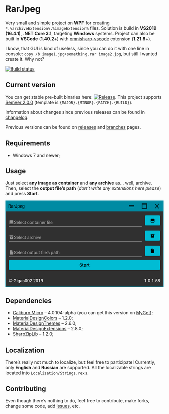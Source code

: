 # RarJpeg

Very small and simple project on **WPF** for creating `*.%archiveExtension%.%imageExtension%` files. Solution is build in **VS2019 (16.4.1)**, **.NET Core 3.1**, targeting **Windows** systems. Project can also be built in **VSCode** (**1.40.2**+) with [omnisharp-vscode](https://github.com/OmniSharp/omnisharp-vscode) extension (**1.21.8**+).

I know, that GUI is kind of useless, since you can do it with one line in console: `copy /b image1.jpg+something.rar image2.jpg`, but still I wanted create it. Why not?

[![Build status](https://ci.appveyor.com/api/projects/status/7wvh1l5kv3bi9iae?svg=true)](https://ci.appveyor.com/project/Gigas002/rarjpeg)

## Current version

You can get stable pre-built binaries here: [![Release](https://img.shields.io/github/release/Gigas002/RarJpeg.svg)](https://github.com/Gigas002/RarJpeg/releases/latest). This project supports [SemVer 2.0.0](https://semver.org/) (template is `{MAJOR}.{MINOR}.{PATCH}.{BUILD}`).

Information about changes since previous releases can be found in [changelog](https://github.com/Gigas002/RarJpeg/blob/master/CHANGELOG.md).

Previous versions can be found on [releases](https://github.com/Gigas002/RarJpeg/releases) and [branches](https://github.com/Gigas002/RarJpeg/branches) pages.

## Requirements

- Windows 7 and newer;

## Usage

Just select **any image as container** and **any archive** as… well, archive. Then, select the **output file’s path** (*don’t write any extensions here please*) and press **Start**.

![Main page](Screenshots/MainPage.png)

## Dependencies

- [Caliburn.Micro](<https://www.nuget.org/packages/Caliburn.Micro>) – 4.0.104-alpha (you can get this version on [MyGet](https://www.myget.org/feed/caliburn-micro-builds/package/nuget/Caliburn.Micro));
- [MaterialDesignColors](<https://www.nuget.org/packages/MaterialDesignColors>) – 1.2.0;
- [MaterialDesignThemes](<https://www.nuget.org/packages/MaterialDesignThemes>) – 2.6.0;
- [MaterialDesignExtensions](<https://www.nuget.org/packages/MaterialDesignExtensions/>) – 2.8.0;
- [SharpZipLib](<https://www.nuget.org/packages/SharpZipLib/>) – 1.2.0;

## Localization

There’s really not much to localize, but feel free to participate! Currently, only **English** and **Russian** are supported. All the localizable strings are located into `Localization/Strings.rexs`.

## Contributing

Even though there’s nothing to do, feel free to contribute, make forks, change some code, add [issues](https://github.com/Gigas002/RarJpeg/issues), etc.

